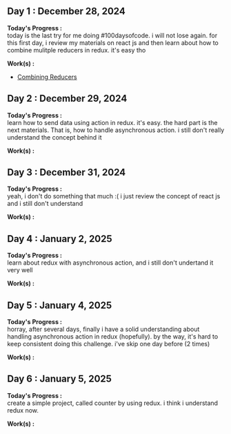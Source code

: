 ## Day 1 : December 28, 2024

**Today's Progress :**  
today is the last try for me doing #100daysofcode. i will not lose again. for this first day, i review my materials on react js and then learn about how to combine mulitple reducers in redux. it's easy tho

**Work(s) :**
- [Combining Reducers](/resources/CombiningReducers.md)

## Day 2 : December 29, 2024

**Today's Progress :**  
learn how to send data using action in redux. it's easy. the hard part is the next materials. That is, how to handle asynchronous action. i still don't really understand the concept behind it

**Work(s) :**

## Day 3 : December 31, 2024

**Today's Progress :**  
yeah, i don't do something that much :( i just review the concept of react js and i still don't understand

**Work(s) :**

## Day 4 : January 2, 2025

**Today's Progress :**  
learn about redux with asynchronous action, and i still don't undertand it very well

**Work(s) :**

## Day 5 : January 4, 2025

**Today's Progress :**  
horray, after several days, finally i have a solid understanding about handling asynchronous action in redux (hopefully). by the way, it's hard to keep consistent doing this challenge. i've skip one day before (2 times)

**Work(s) :**

## Day 6 : January 5, 2025

**Today's Progress :**  
create a simple project, called counter by using redux. i think i understand redux now.

**Work(s) :**


